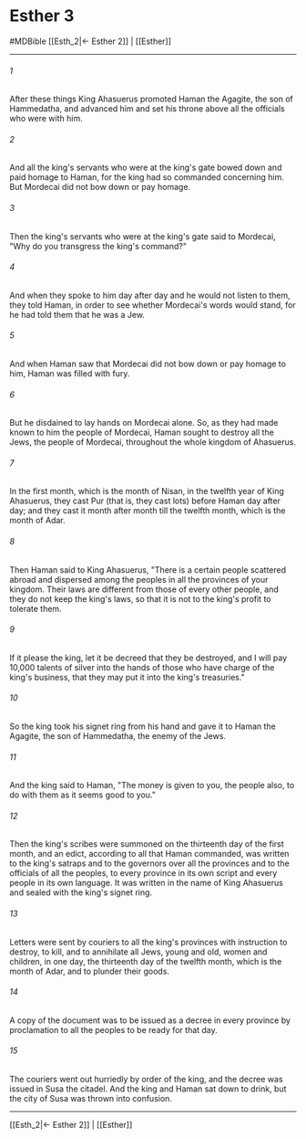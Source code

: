 # Esther 3
#MDBible
[[Esth_2|← Esther 2]] | [[Esther]]

***

###### 1 

After these things King Ahasuerus promoted Haman the Agagite, the son of Hammedatha, and advanced him and set his throne above all the officials who were with him. 

###### 2 

And all the king's servants who were at the king's gate bowed down and paid homage to Haman, for the king had so commanded concerning him. But Mordecai did not bow down or pay homage. 

###### 3 

Then the king's servants who were at the king's gate said to Mordecai, "Why do you transgress the king's command?" 

###### 4 

And when they spoke to him day after day and he would not listen to them, they told Haman, in order to see whether Mordecai's words would stand, for he had told them that he was a Jew. 

###### 5 

And when Haman saw that Mordecai did not bow down or pay homage to him, Haman was filled with fury. 

###### 6 

But he disdained to lay hands on Mordecai alone. So, as they had made known to him the people of Mordecai, Haman sought to destroy all the Jews, the people of Mordecai, throughout the whole kingdom of Ahasuerus. 

###### 7 

In the first month, which is the month of Nisan, in the twelfth year of King Ahasuerus, they cast Pur (that is, they cast lots) before Haman day after day; and they cast it month after month till the twelfth month, which is the month of Adar. 

###### 8 

Then Haman said to King Ahasuerus, "There is a certain people scattered abroad and dispersed among the peoples in all the provinces of your kingdom. Their laws are different from those of every other people, and they do not keep the king's laws, so that it is not to the king's profit to tolerate them. 

###### 9 

If it please the king, let it be decreed that they be destroyed, and I will pay 10,000 talents of silver into the hands of those who have charge of the king's business, that they may put it into the king's treasuries." 

###### 10 

So the king took his signet ring from his hand and gave it to Haman the Agagite, the son of Hammedatha, the enemy of the Jews. 

###### 11 

And the king said to Haman, "The money is given to you, the people also, to do with them as it seems good to you." 

###### 12 

Then the king's scribes were summoned on the thirteenth day of the first month, and an edict, according to all that Haman commanded, was written to the king's satraps and to the governors over all the provinces and to the officials of all the peoples, to every province in its own script and every people in its own language. It was written in the name of King Ahasuerus and sealed with the king's signet ring. 

###### 13 

Letters were sent by couriers to all the king's provinces with instruction to destroy, to kill, and to annihilate all Jews, young and old, women and children, in one day, the thirteenth day of the twelfth month, which is the month of Adar, and to plunder their goods. 

###### 14 

A copy of the document was to be issued as a decree in every province by proclamation to all the peoples to be ready for that day. 

###### 15 

The couriers went out hurriedly by order of the king, and the decree was issued in Susa the citadel. And the king and Haman sat down to drink, but the city of Susa was thrown into confusion. 

***

[[Esth_2|← Esther 2]] | [[Esther]]
